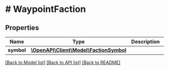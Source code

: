 # # WaypointFaction

## Properties

Name | Type | Description | Notes
------------ | ------------- | ------------- | -------------
**symbol** | [**\OpenAPI\Client\Model\FactionSymbol**](FactionSymbol.md) |  |

[[Back to Model list]](../../README.md#models) [[Back to API list]](../../README.md#endpoints) [[Back to README]](../../README.md)
